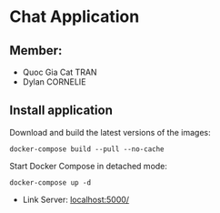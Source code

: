 # Chat Application
## Member:
- Quoc Gia Cat TRAN
- Dylan CORNELIE

## Install application
Download and build the latest versions of the images:

`docker-compose build --pull --no-cache`

Start Docker Compose in detached mode:

`docker-compose up -d`

- Link Server: [localhost:5000/](http://localhost:5000/) 